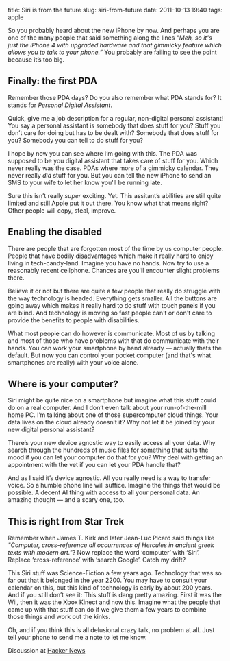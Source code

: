 title: Siri is from the future
slug: siri-from-future
date: 2011-10-13 19:40
tags: apple


So you probably heard about the new iPhone by now. And perhaps you are one of the many people that said something along the lines *"Meh, so it's just the iPhone 4 with upgraded hardware and that gimmicky feature which allows you to talk to your phone.”* You probably are failing to see the point because it’s too big.


## Finally: the first PDA

Remember those PDA days? Do you also remember what PDA stands for? It stands for *Personal Digital Assistant*. 

Quick, give me a job description for a regular, non-digital personal assistant! You say a personal assistant is somebody that does stuff for you? Stuff you don’t care for doing but has to be dealt with? Somebody that does stuff for you? Somebody you can tell to do stuff for you?

I hope by now you can see where I’m going with this. The PDA was supposed to be you digital assistant that takes care of stuff for you. Which never really was the case. PDAs where more of a gimmicky calendar. They never really *did* stuff for you. But you can tell the new iPhone to send an SMS to your wife to let her know you'll be running late.

Sure this isn’t really *super* exciting. Yet. This assitant’s abilities are still quite limited and still Apple put it out there. You know what that means right? Other people will copy, steal, improve.


## Enabling the disabled

There are people that are forgotten most of the time by us computer people. People that have bodily disadvantages which make it really hard to enjoy living in tech-candy-land. Imagine you have no hands. Now try to use a reasonably recent cellphone. Chances are you'll encounter slight problems there.

Believe it or not but there are quite a few people that really do struggle with the way technology is headed. Everything gets smaller. All the buttons are going away which makes it really hard to do stuff with touch panels if you are blind. And technology is moving so fast people can't or don't care to provide the benefits to people with disabilities.

What most people can do however is communicate. Most of us by talking and most of those who have problems with that do communicate with their hands. You can work your smartphone by hand already — actually thats the default. But now you can control your pocket computer (and that's what smartphones are really) with your voice alone.


## Where is your computer?

Siri might be quite nice on a smartphone but imagine what this stuff could do on a real computer. And I don’t even talk about your run-of-the-mill home PC. I’m talking about one of those supercomputer cloud things. Your data lives on the cloud already doesn’t it? Why not let it be joined by your new digital personal assistant?

There’s your new device agnostic way to easily access all your data. Why search through the hundreds of music files for something that suits the mood if you can let your computer do that for you? Why deal with getting an appointment with the vet if you can let your PDA handle that?

And as I said it’s device agnostic. All you really need is a way to transfer voice. So a humble phone line will suffice. Imagine the things that would be possible. A decent AI thing with access to all your personal data. An amazing thought — and a scary one, too.


## This is right from Star Trek

Remember when James T. Kirk and later Jean-Luc Picard said things like *"Computer, cross-reference all occurrences of Hercules in ancient greek texts with modern art."*? Now replace the word ‘computer’ with ‘Siri’. Replace ‘cross-reference’ with ‘search Google’. Catch my drift?

This Siri stuff was Science-Fiction a few years ago. Technology that was so far out that it belonged in the year 2200. You may have to consult your calendar on this, but this kind of technology is early by about 200 years. And if you still don’t see it: This stuff is dang pretty amazing. First it was the Wii, then it was the Xbox Kinect and now this. Imagine what the people that came up with that stuff can do if we give them a few years to combine those things and work out the kinks.

Oh, and if you think this is all delusional crazy talk, no problem at all. Just tell your phone to send me a note to let me know.

Discussion at [Hacker News](http://news.ycombinator.com/item?id=3118293)